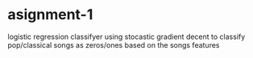 # asignment-1
logistic regression classifyer using stocastic gradient decent to classify pop/classical songs as zeros/ones based on the songs features
